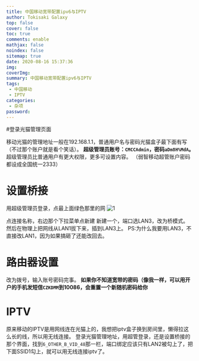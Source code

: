```yaml
---
title: 中国移动宽带配置ipv6与IPTV
author: Tokisaki Galaxy
top: false
cover: false
toc: true
comments: enable
mathjax: false
noindex: false
sitemap: true
date: 2020-08-16 15:37:36
img:
coverImg:
summary: 中国移动宽带配置ipv6与IPTV
tags:
 - 中国移动
 - IPTV
categories:
 - 杂项
password:
---
```


#登录光猫管理页面

移动光猫的管理地址一般在192.168.1.1，普通用户名与密码光猫盒子最下面有写（不过那个账户就是看个笑话）。
**超级管理员账号：`CMCCAdmin`，密码`aDm8H%MdA`。**
超级管理员比普通用户有更大权限，更多可设置内容。
（弱智移动超管账户密码都设成全国统一2333）

# 设置桥接

用超级管理员登录，点最上面绿色那里的网
![1](https://files.catbox.moe/wpfgis.jpg)

点连接名称，右边那个下拉菜单点新建
新建一个，端口选LAN3，改为桥模式。
然后在物理上把网线从LAN1拔下来，插到LAN3上。
PS:为什么我要用LAN3，不直接改LAN1，因为如果搞砸了还能改回去。

# 路由器设置
改为拨号，输入账号密码完事。
**如果你不知道宽带的密码（像我一样，可以用开户的手机发短信`CZKDMM`到10086，会重置一个新随机密码给你**

# IPTV
原来移动的IPTV是用网线连在光猫上的，我想把iptv盒子换到房间里，懒得拉这么长的线，所以用无线连接。
登录光猫管理地址，用超管登录，还是设置桥接的那个界面，找到`6_OTHER_B_VID_48`那一栏，端口绑定应该只有LAN2被勾上了，把下面SSID1勾上，就可以用无线连接iptv了。
